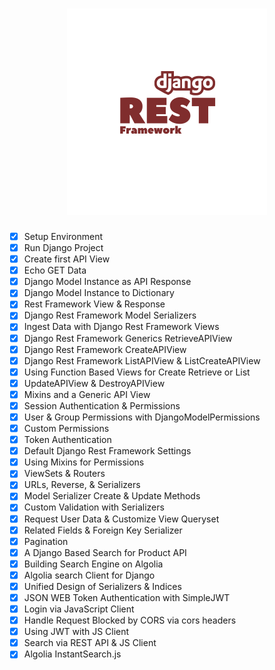 <h1 align="center">
<img src="Images/drf.png" width="320"/>
</h1>

- [x] Setup Environment <br>
- [x] Run Django Project <br>
- [x] Create first API View <br>
- [x] Echo GET Data <br>
- [x] Django Model Instance as API Response <br>
- [x] Django Model Instance to Dictionary <br>
- [x] Rest Framework View & Response <br>
- [x] Django Rest Framework Model Serializers <br>
- [x] Ingest Data with Django Rest Framework Views <br>
- [x] Django Rest Framework Generics RetrieveAPIView <br>
- [x] Django Rest Framework CreateAPIView <br>
- [x] Django Rest Framework ListAPIView & ListCreateAPIView <br>
- [x] Using Function Based Views for Create Retrieve or List <br>
- [x] UpdateAPIView & DestroyAPIView <br>
- [x] Mixins and a Generic API View <br>
- [x] Session Authentication & Permissions <br>
- [x] User & Group Permissions with DjangoModelPermissions <br>
- [x] Custom Permissions <br>
- [x] Token Authentication <br>
- [x] Default Django Rest Framework Settings <br>
- [x] Using Mixins for Permissions <br>
- [x] ViewSets & Routers <br>
- [x] URLs, Reverse, & Serializers <br>
- [x] Model Serializer Create & Update Methods <br>
- [x] Custom Validation with Serializers <br>
- [x] Request User Data & Customize View Queryset <br>
- [x] Related Fields & Foreign Key Serializer <br>
- [x] Pagination <br>
- [x] A Django Based Search for Product API <br>
- [x] Building Search Engine on Algolia <br>
- [x] Algolia search Client for Django <br>
- [x] Unified Design of Serializers & Indices <br>
- [x] JSON WEB Token Authentication with SimpleJWT <br>
- [x] Login via JavaScript Client <br>
- [x] Handle Request Blocked by CORS via cors headers <br>
- [x] Using JWT with JS Client <br>
- [x] Search via REST API & JS Client <br>
- [x] Algolia InstantSearch.js
